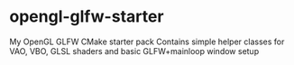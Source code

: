 # opengl-glfw-starter
My OpenGL GLFW CMake starter pack
Contains simple helper classes for VAO, VBO, GLSL shaders and basic GLFW+mainloop window setup

